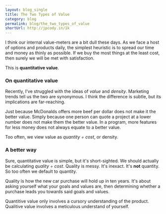 ```yaml
---
layout: blog_single
title: The Two Types of Value
category: blog
permalink: blog/the_two_types_of_value
shortUrl: http://jpcody.in/1k
---
```

<p>I think our internal value-meters are a bit dull these days. As we face a host of options and products daily, the simplest heuristic is to spread our time and money as thinly as possible. If we buy the most things at the least cost, then surely we will be met with satisfaction.</p>
<p>This is <strong>quantitative value</strong>.</p>
<h3>On quantitative value</h3>
<p>Recently, I've struggled with the ideas of <em>value</em> and <em>density</em>. Marketing trends tell us the two are synonymous. I think the difference is subtle, but its implications are far-reaching.</p>
<p>Just because McDonalds offers more beef per dollar does not make it the better value. Simply because one person can quote a project at a lower number does not make them the better value. In a program, more features for less money does not always equate to a better value.</p>
<p>Too often, we view value as <em>quantity &divide; cost</em>, or density.</p>
<h3>A better way</h3>
<p>Sure, quantitative value is simple, but it's short-sighted. We should actually be calculating <em>quality &divide; cost</em>. Quality is messy. It's inexact. It's <strong>not</strong> quantity. So too often we default to quantity.</p>
<p>Quality is how the new car purchase will hold up in ten years. It's about asking yourself what your goals and values are, then determining whether a purchase leads you towards said goals and values.</p>
<p>Quantitive value only involves a cursory understanding of the product. Qualitive value involves a meticulous understand of yourself.</p>